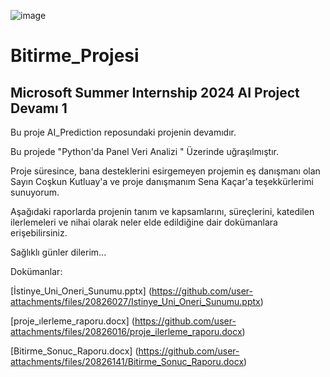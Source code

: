 ![image](https://github.com/user-attachments/assets/4ddc93b3-c4aa-46e1-8ac7-cce648dcbffa)

# Bitirme_Projesi
## Microsoft Summer Internship 2024 AI Project Devamı 1

Bu proje AI_Prediction reposundaki projenin devamıdır. 

Bu projede "Python'da Panel Veri Analizi " Üzerinde uğraşılmıştır.

Proje süresince, bana desteklerini esirgemeyen projemin eş danışmanı olan Sayın Coşkun Kutluay'a ve proje danışmanım Sena Kaçar'a teşekkürlerimi sunuyorum.

Aşağıdaki raporlarda projenin tanım ve kapsamlarını, süreçlerini, katedilen ilerlemeleri ve nihai olarak neler elde edildiğine dair dokümanlara erişebilirsiniz.

Sağlıklı günler dilerim...




Dokümanlar:

[İstinye_Uni_Oneri_Sunumu.pptx]
(https://github.com/user-attachments/files/20826027/Istinye_Uni_Oneri_Sunumu.pptx)

[proje_ılerleme_raporu.docx]
(https://github.com/user-attachments/files/20826016/proje_ilerleme_raporu.docx)

[Bitirme_Sonuc_Raporu.docx]
(https://github.com/user-attachments/files/20826141/Bitirme_Sonuc_Raporu.docx)


